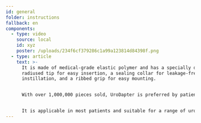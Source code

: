 ```yaml
---
id: general
folder: instructions
fallback: en
components:
  - type: video
    source: local
    id: xyz
    poster: /uploads/234f6cf379286c1a99a123814d84398f.png
  - type: article
    text: >-
      It is made of medical-grade elastic polymer and has a specially designed
      radiused tip for easy insertion, a sealing collar for leakage-free
      instillation, and a ribbed grip for easy mounting.


      With over 1,000,000 pieces sold, UroDapter is preferred by patients and healthcare professionals for its pain-free insertion, simultaneous treatment of bladder and urethra, and low risk of complications and infections.


      It is applicable in most patients and suitable for a range of urological conditions and diagnostic purposes.
---
```

